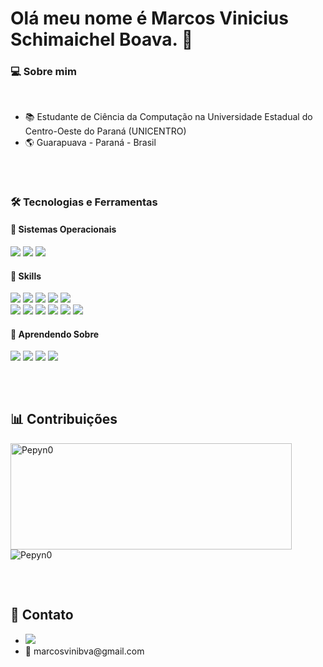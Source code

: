 # Olá meu nome é Marcos Vinicius Schimaichel Boava. 🤙

### 💻 Sobre mim 
<br>
<ul>
  <li>📚 Estudante de Ciência da Computação na Universidade Estadual do Centro-Oeste do Paraná (UNICENTRO)</li>
  <li>🌎 Guarapuava - Paraná - Brasil</li>
</ul>

##
<br>

### 🛠 Tecnologias e Ferramentas 

<div>
  
  #### 💽 Sistemas Operacionais 
  <img src="https://img.shields.io/badge/Windows-0078D6?style=for-the-badge&logo=windows&logoColor=white"/>  <img src="https://img.shields.io/badge/Pop!_OS-48B9C7?style=for-the-badge&logo=Pop!_OS&logoColor=white"/>  <img src="https://img.shields.io/badge/Android-3DDC84?style=for-the-badge&logo=android&logoColor=white"/>

  #### 🎯 Skills 
  <img src="https://img.shields.io/badge/Node.js-43853D?style=for-the-badge&logo=node.js&logoColor=white"/> <img src="https://img.shields.io/badge/TypeScript-007ACC?style=for-the-badge&logo=typescript&logoColor=white"/> <img src="https://img.shields.io/badge/HTML5-E34F26?style=for-the-badge&logo=html5&logoColor=white"/> <img src="https://img.shields.io/badge/CSS3-1572B6?style=for-the-badge&logo=css3&logoColor=white"/> <img src="https://img.shields.io/badge/JavaScript-323330?style=for-the-badge&logo=javascript&logoColor=F7DF1E"/>
  <br>
  <img src="https://img.shields.io/badge/Python-14354C?style=for-the-badge&logo=python&logoColor=white"/> <img src="https://img.shields.io/badge/C-00599C?style=for-the-badge&logo=c&logoColor=white"/> <img src="https://img.shields.io/badge/C%2B%2B-00599C?style=for-the-badge&logo=c%2B%2B&logoColor=white"/> <img src="https://img.shields.io/badge/C%23-239120?style=for-the-badge&logo=c-sharp&logoColor=white"/> <img src="https://img.shields.io/badge/Java-ED8B00?style=for-the-badge&logo=openjdk&logoColor=white"/> <img src="https://img.shields.io/badge/Angular-DD0031?style=for-the-badge&logo=angular&logoColor=white"/>

  #### 📝 Aprendendo Sobre
  <img src="https://img.shields.io/badge/Unity-100000?style=for-the-badge&logo=unity&logoColor=white"/> <img src="https://img.shields.io/badge/Flutter-02569B?style=for-the-badge&logo=flutter&logoColor=white"/> <img src="https://img.shields.io/badge/Dart-0175C2?style=for-the-badge&logo=dart&logoColor=white"/> <img src="https://img.shields.io/badge/Ruby-CC342D?style=for-the-badge&logo=ruby&logoColor=white"/>
</div>

##
<br>

<div>
  
  ## 📊 Contribuições
  <a>
    <img width=450 height=170 align="center" alt="Pepyn0" src="https://github-readme-stats.vercel.app/api?username=Mfrozzz&theme=midnight-purple&show_icons=true&bg_color=0D1117&hide_border=true&count_private=true" />
  </a>
  <a> 
    <img align="center" alt="Pepyn0" src="https://github-readme-stats.vercel.app/api/top-langs/?username=Mfrozzz&theme=midnight-purple&layout=compact&bg_color=0D1117&hide_border=true&count_private=true" />
  </a>
</div>

##
<br>
<div>
  
  ## 📲 Contato
  <ul>
  <li><a href="https://www.linkedin.com/in/marcos-vinicius-boava-660322293/" target="_blank"><img src="https://img.shields.io/badge/-LinkedIn-%230077B5?style=for-the-badge&logo=linkedin&logoColor=white" target="_blank"></a> </li>
  <li>📧 marcosvinibva@gmail.com</li>
</ul>
</div>
